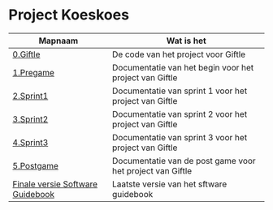 # Project Koeskoes
| Mapnaam    | Wat is het                                             |
|------------|--------------------------------------------------------|
| [0.Giftle](https://github.com/CabinetSeeker42/DWA-project/tree/master/koeskoes/0.Giftle)   | De code van het project voor Giftle                    |
| [1.Pregame](https://github.com/CabinetSeeker42/DWA-project/tree/master/koeskoes/1.Pregame)  | Documentatie van het begin voor het project van Giftle |
| [2.Sprint1](https://github.com/CabinetSeeker42/DWA-project/tree/master/koeskoes/2.Sprint1)  | Documentatie van sprint 1 voor het project van Giftle  |
| [3.Sprint2](https://github.com/CabinetSeeker42/DWA-project/tree/master/koeskoes/3.Sprint2)  | Documentatie van sprint 2 voor het project van Giftle  |
| [4.Sprint3](https://github.com/CabinetSeeker42/DWA-project/tree/master/koeskoes/4.Sprint3)  | Documentatie van sprint 3 voor het project van Giftle  |
| [5.Postgame](https://github.com/CabinetSeeker42/DWA-project/tree/master/koeskoes/5.PostGame) | Documentatie van de post game voor het project van Giftle |
| [Finale versie Software Guidebook](https://github.com/CabinetSeeker42/DWA-project/tree/master/koeskoes/5.PostGame/Documenten/Software%20Guidebook) |Laatste versie van het sftware guidebook |
